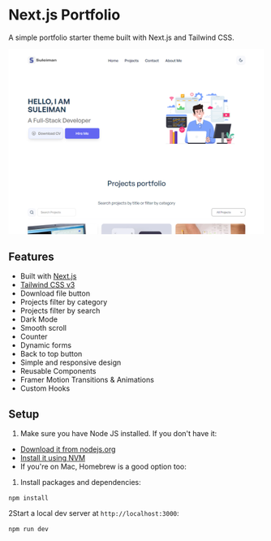 # Next.js Portfolio

A simple portfolio starter theme built with Next.js and Tailwind CSS.

![img.png](img.png)

## Features

-   Built with [Next.js](https://nextjs.org)
-   [Tailwind CSS v3](https://tailwindcss.com)
-   Download file button
-   Projects filter by category
-   Projects filter by search
-   Dark Mode
-   Smooth scroll
-   Counter
-   Dynamic forms
-   Back to top button
-   Simple and responsive design
-   Reusable Components
-   Framer Motion Transitions & Animations
-   Custom Hooks

## Setup

1. Make sure you have Node JS installed. If you don't have it:

-   [Download it from nodejs.org](https://nodejs.org)
-   [Install it using NVM ](https://github.com/nvm-sh/nvm)
-   If you're on Mac, Homebrew is a good option too:

1. Install packages and dependencies:

```
npm install
```

2Start a local dev server at `http://localhost:3000`:

```
npm run dev
```
